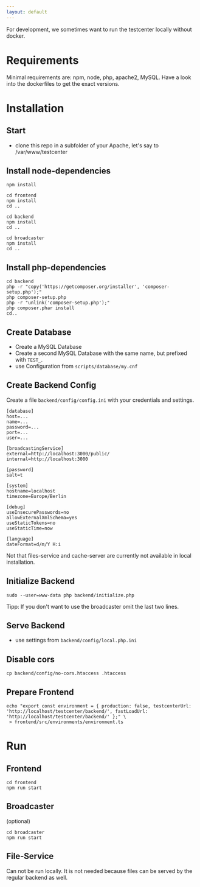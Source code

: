 ```yaml
---
layout: default
---
```


For development, we sometimes want to run the testcenter locally without docker.


# Requirements
Minimal requirements are: npm, node, php, apache2, MySQL.
Have a look into the dockerfiles to get the exact versions.
 
# Installation

## Start
* clone this repo in a subfolder of your Apache, let's say to /var/www/testcenter

## Install node-dependencies
```
npm install

cd frontend
npm install
cd ..

cd backend
npm install
cd ..

cd broadcaster
npm install
cd ..
```

## Install php-dependencies
```
cd backend
php -r "copy('https://getcomposer.org/installer', 'composer-setup.php');"
php composer-setup.php
php -r "unlink('composer-setup.php');"
php composer.phar install
cd..
```

## Create Database
* Create a MySQL Database
* Create a second MySQL Database with the same name, but prefixed with `TEST_`.
* use Configuration from `scripts/database/my.cnf`

## Create Backend Config
Create a file `backend/config/config.ini` with your credentials and settings.
```
[database]
host=...
name=...
password=...
port=...
user=...

[broadcastingService]
external=http://localhost:3000/public/
internal=http://localhost:3000

[password]
salt=t

[system]
hostname=localhost
timezone=Europe/Berlin

[debug]
useInsecurePasswords=no
allowExternalXmlSchema=yes
useStaticTokens=no
useStaticTime=now

[language]
dateFormat=d/m/Y H:i
```
Not that files-service and cache-server are currently not available in local installation.

## Initialize Backend
```
sudo --user=www-data php backend/initialize.php
```

Tipp: If you don't want to use the broadcaster omit the last two lines.

## Serve Backend

* use settings from `backend/config/local.php.ini`

## Disable cors
```
cp backend/config/no-cors.htaccess .htaccess
```

## Prepare Frontend
```
echo "export const environment = { production: false, testcenterUrl: 'http://localhost/testcenter/backend/', fastLoadUrl: 'http://localhost/testcenter/backend/' };" \
 > frontend/src/environments/environment.ts
```

# Run

## Frontend
```
cd frontend
npm run start
```

## Broadcaster
(optional)
```
cd broadcaster
npm run start
```

## File-Service
Can not be run locally. It is not needed because files can be served by the regular backend as well.